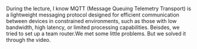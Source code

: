 During the lecture, I know MQTT (Message Queuing Telemetry Transport) is a lightweight messaging protocol designed for efficient communication between devices in constrained environments, such as those with low bandwidth, high latency, or limited processing capabilities. Beisdes, we tried to set up a team router.We met some little problems. But we solved it through the video. 
